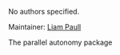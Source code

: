 <div id='parallel_autonomy-autogenerated' markdown='1'>


<!-- do not edit this file, autogenerated -->

No authors specified.

Maintainer: [Liam Paull](mailto:lpaull@mit.edu)

The parallel autonomy package



</div>

